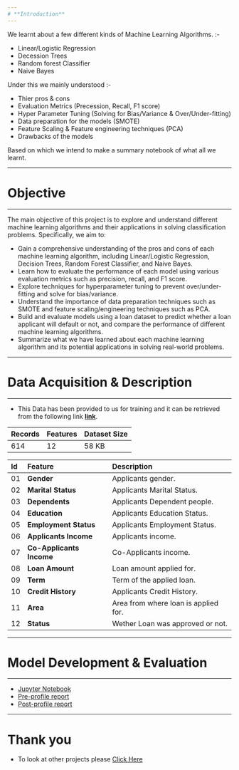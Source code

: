```yaml
---
# **Introduction**
---
```


We learnt about a few different kinds of Machine Learning Algorithms. :-

- Linear/Logistic Regression
- Decession Trees
- Random forest Classifier
- Naive Bayes

Under this we mainly understood :- 

- Thier pros & cons
- Evaluation Metrics (Precession, Recall, F1 score)
- Hyper Parameter Tuning (Solving for Bias/Variance & Over/Under-fitting)
- Data preparation for the models (SMOTE)
- Feature Scaling & Feature engineering techniques (PCA)
- Drawbacks of the models

Based on which we intend to make a summary notebook of what all we learnt. 

---
# **Objective**
---

The main objective of this project is to explore and understand different machine learning algorithms and their applications in solving classification problems. Specifically, we aim to:

- Gain a comprehensive understanding of the pros and cons of each machine learning algorithm, including Linear/Logistic Regression, Decision Trees, Random Forest Classifier, and Naive Bayes.
- Learn how to evaluate the performance of each model using various evaluation metrics such as precision, recall, and F1 score.
- Explore techniques for hyperparameter tuning to prevent over/under-fitting and solve for bias/variance.
- Understand the importance of data preparation techniques such as SMOTE and feature scaling/engineering techniques such as PCA.
- Build and evaluate models using a loan dataset to predict whether a loan applicant will default or not, and compare the performance of different machine learning algorithms.
- Summarize what we have learned about each machine learning algorithm and its potential applications in solving real-world problems.

---
# **Data Acquisition & Description**
---

- This Data has been provided to us for training and it can be retrieved from the following link <a href = "https://raw.githubusercontent.com/vasudevgupta31/acadamic_datasets/master/loan/loan_train.csv">**link**</a>.

| Records | Features | Dataset Size |
| :-- | :-- | :-- |
| 614 | 12 | 58 KB| 

|Id|Feature|Description|
|:--|:--|:--|
|01|**Gender**|Applicants gender.|
|02|**Marital Status**|Applicants Marital Status.|
|03|**Dependents**|Applicants Dependent people.|
|04|**Education**|Applicants Education Status.|
|05|**Employment Status**|Applicants Employment Status.|
|06|**Applicants Income**|Applicants income.|
|07|**Co-Applicants Income**|Co-Applicants income.|
|08|**Loan Amount**|Loan amount applied for.|
|09|**Term**|Term of the applied loan.|
|10|**Credit History**|Applicants Credit History.|
|11|**Area**|Area from where loan is applied for.|
|12|**Status**|Wether Loan was approved or not.|

---
# **Model Development & Evaluation**
---

- [Jupyter Notebook](https://github.com/Mihir-Ai-lab/Insaid/blob/main/ML%20Projects/Summary/ML_Inter_summary.ipynb "Jupyter Notebook")
- [Pre-profile report](https://raw.githubusercontent.com/Mihir-Ai-lab/Academic-Projects/main/ML%20Projects/AE%20Corp/AEcorp_preprofile_report.html "Pre-profile report")
- [Post-profile report](https://raw.githubusercontent.com/Mihir-Ai-lab/Academic-Projects/main/ML%20Projects/AE%20Corp/AEcorp_postprofile_report.html "Post-profile report")

---
# **Thank you**

- To look at other projects please [Click Here](https://github.com/Mihir-Ai-lab/Academic-Projects/tree/main "Click Here")
